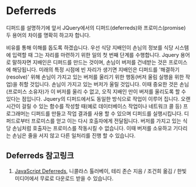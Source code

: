 # Deferreds

디퍼드를 설명하기에 앞서 JQuery에서의 디퍼드(deferreds)와 프로미스(promise) 두 용어의 차이를 명확히 하고자 합니다.

비유를 통해 이해를 돕도록 하겠습니다. 우선 식당 지배인이 손님의 정보를 식당 시스템에 입력할 때 그는 자리를 마련하기 위한 일의 첫 번째 단계를 수행합니다. Jquery 용어로 말하자면 지배인은 디퍼드를 만드는 것이며, 손님이 버저를 건네받는 것은 프로미스에 해당됩니다. 미래의 특정 시점에 빈 자리가 생기면 지배인은 디퍼드를 '해결하기(resolve)' 위해 손님이 가지고 있는 버저를 울리기 위한 행동(버저 울림 실행을 위한 작업)을 취할 것입니다. 손님이 가지고 있는 버저가 울릴 것입니다. 이때 중요한 것은 손님(프로미스 소유자)가 이 버저를 울리 수 없고, 오직 지배인 만이 버저를 울리도록 할 수 있다는 점입니다. Jquery의 디퍼드에서도 동일한 방식으로 작업이 이루어 집니다. 오랜 시간이 걸릴 수 있는 함수를 작성할 때(예로 데이터베이스 작업이나 네트워크 콜 등) 프로그래머는 디퍼드를 만들고 작업 결과를 사용 할 수 있으며 디퍼드를 실행시킵니다. 디퍼드로부터 프로미스를 얻고 이는 다시 호출자에게 전달됩니다. 버저를 가지고 있는 식당 손님처럼 호출자는 프로미스를 작동시킬 수 없습니다. 이때 버저를 소유하고 기다리는 손님은 줄을 서지 않고 다른 일처리를 진행 할 수 있습니다.


## Deferreds 참고링크

1. [JavaScript Deferreds](http://www.hanbit.co.kr/ebook/look.html?isbn=9788968487217), 니콜라스 톨러베이, 테리 존슨 지음 / 조건희 옮김 / 한빛미디어에서 무료로 다운로드 받을 수 있습니다.

